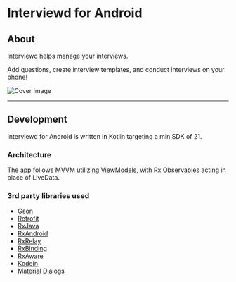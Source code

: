 # Interviewd for Android
## About
Interviewd helps manage your interviews. 

Add questions, create interview templates, and conduct interviews on your phone!

![Cover Image](https://lh3.googleusercontent.com/PdR8cLIUB_1DzieaHKUONfHePAIAfd5QxbA3cUX0zJzLAzelWLRcLUwCk1C0gsMnsU3TPppmDdKBCRMaZvkn8pIqArrt0UPIoJ1aulX21fKubbLCGOrcQ3FnPcAvMNOXsomx4RjTKSSeHTzKXyFfbH85-zUWQklAcqwOnVE9nXQ0J0JQ7R775fxgL44XeldmV-7twC7lfPtmmCD5Hp-wDxovUKQo08peO4dPlMk7jNpLTw415LAErXppl4Lcht3oOlY5VvV5kjl2gPaNqPdSU6ZMlb20QL2gV2lqaZWFA0fF0XBBRuC1_R8_mqURCRlXjggJ98fD6z8IEC8uqrHupYhpoC4rXnC-VrMOvxmgvfxH6QSp_zc1BX-OP4Euhrqk9bVzkI-rfIR8qd9qDCq3Lexr-xMOxoLnN5Io9lrgTdVQPbJTEQjkm9_0jBbIXH2_2Xwj0MEJNDgDcUAWIXkZU7RMDHtVgUBt1NqiEEwvqA30hVe5Ra8h6cbHSHz_d3Ra13sX1uewYAY3WzNqjyqISVQmgDctCfOPceHJL572KgLfj-H55Ylkv0MjCSBY-E8z_nB1HuEYaMSmwguGG3r5HGuKPuBLN099gyw9iF8bYA=w453-h900-no)

---


## Development
Interviewd for Android is written in Kotlin targeting a min SDK of 21.

### Architecture
The app follows MVVM utilizing [ViewModels](https://developer.android.com/topic/libraries/architecture/viewmodel.html), with Rx Observables acting in place of LiveData.

### 3rd party libraries used
 - [Gson](https://github.com/google/gson)
 - [Retrofit](https://github.com/square/retrofit)
 - [RxJava](https://github.com/ReactiveX/RxJava)
 - [RxAndroid](https://github.com/ReactiveX/RxAndroid)
 - [RxRelay](https://github.com/JakeWharton/RxRelay)
 - [RxBinding](https://github.com/JakeWharton/RxBinding)
 - [RxAware](https://github.com/RFonzi/RxAware)
 - [Kodein](https://github.com/SalomonBrys/Kodein)
 - [Material Dialogs](https://github.com/afollestad/material-dialogs)


